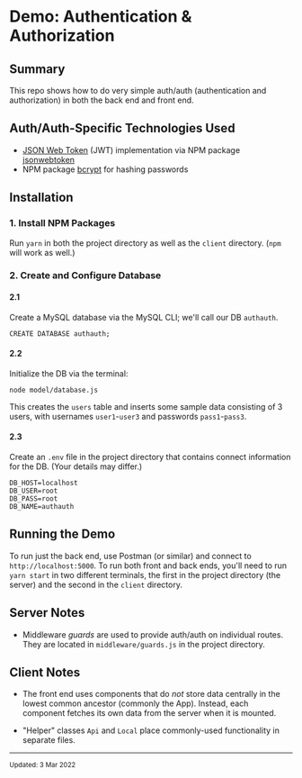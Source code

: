 Demo: Authentication & Authorization
=====

## Summary

This repo shows how to do very simple auth/auth
(authentication and authorization) in both the back end
and front end.


## Auth/Auth-Specific Technologies Used

- [JSON Web Token](https://jwt.io/) (JWT) implementation via NPM package [jsonwebtoken](https://github.com/auth0/node-jsonwebtoken)
- NPM package [bcrypt](https://www.npmjs.com/package/bcrypt) for hashing passwords


## Installation

### 1. Install NPM Packages

Run `yarn` in both the project directory as well as the `client` directory.
(`npm` will work as well.)

### 2. Create and Configure Database

#### 2.1
Create a MySQL database via the MySQL CLI; we'll call our DB `authauth`.
```
CREATE DATABASE authauth;
```

#### 2.2
Initialize the DB via the terminal:
```
node model/database.js
```
This creates the `users` table and inserts some sample data consisting of 3 users, 
with usernames `user1`-`user3` and passwords `pass1`-`pass3`.

#### 2.3
Create an `.env` file in the project directory that contains connect information for the DB.
(Your details may differ.)
```
DB_HOST=localhost
DB_USER=root
DB_PASS=root
DB_NAME=authauth
```

## Running the Demo

To run just the back end, use Postman (or similar) and connect to `http://localhost:5000`.
To run both front and back ends, 
you'll need to run `yarn start` in two different terminals, the first in the project
directory (the server) and the second in the `client` directory.


## Server Notes

- Middleware *guards* are used to provide auth/auth on individual routes. They are located in `middleware/guards.js` in the project directory.


## Client Notes

- The front end uses components that do *not* store data centrally in the lowest common ancestor (commonly the App). Instead, each component fetches its own data from the server when it is mounted.

- "Helper" classes `Api` and `Local` place commonly-used functionality in separate files.

<hr />
<small>Updated: 3 Mar 2022</small>